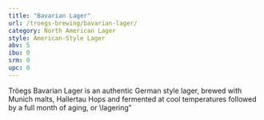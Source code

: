 ```yaml
---
title: "Bavarian Lager"
url: /troegs-brewing/bavarian-lager/
category: North American Lager
style: American-Style Lager
abv: 5
ibu: 0
srm: 0
upc: 0
---
```

Tröegs Bavarian Lager is an authentic German style lager, brewed with Munich malts, Hallertau Hops and fermented at cool temperatures followed by a full month of aging, or \lagering\"
